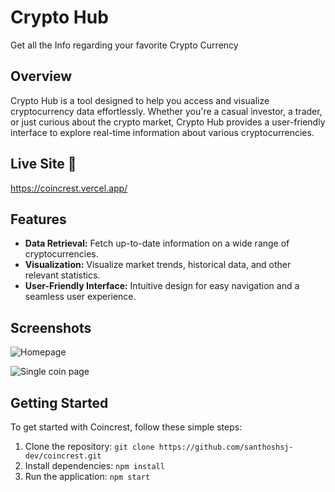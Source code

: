 # Crypto Hub

Get all the Info regarding your favorite Crypto Currency

## Overview

Crypto Hub is a tool designed to help you access and visualize cryptocurrency data effortlessly. Whether you're a casual investor, a trader, or just curious about the crypto market, Crypto Hub provides a user-friendly interface to explore real-time information about various cryptocurrencies.

## Live Site 🚀
https://coincrest.vercel.app/

## Features

- **Data Retrieval:** Fetch up-to-date information on a wide range of cryptocurrencies.
- **Visualization:** Visualize market trends, historical data, and other relevant statistics.
- **User-Friendly Interface:** Intuitive design for easy navigation and a seamless user experience.

## Screenshots

![Homepage](https://github.com/user-attachments/assets/a3a30e0d-3dd0-4c33-9f5a-6d6b7cda05f4)

![Single coin page](https://github.com/santhoshsj-dev/coincrest/assets/105160265/64a17bac-026b-494a-9bce-3afa65840ecf)

## Getting Started

To get started with Coincrest, follow these simple steps:

1. Clone the repository: `git clone https://github.com/santhoshsj-dev/coincrest.git`
2. Install dependencies: `npm install`
3. Run the application: `npm start`

